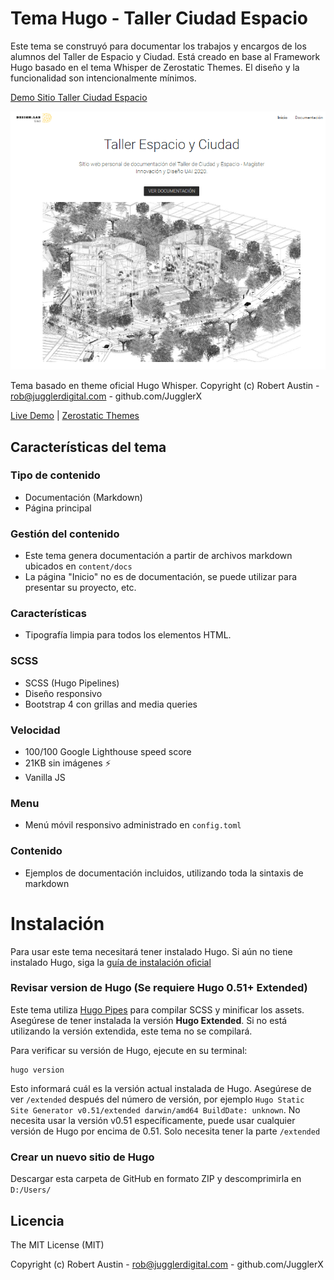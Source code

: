 # Tema Hugo - Taller Ciudad Espacio

Este tema se construyó para documentar los trabajos y encargos de los alumnos del Taller de Espacio y Ciudad. Está creado en base al Framework Hugo basado en el tema Whisper de Zerostatic Themes. El diseño y la funcionalidad son intencionalmente mínimos.

[Demo Sitio Taller Ciudad Espacio](https://taller-ciudad-espacio2020.github.io/tema/)

<p align="center">
  <img  src="/ss-tema-taller.png">
</p>

Tema basado en theme oficial Hugo Whisper. Copyright (c) Robert Austin - rob@jugglerdigital.com - github.com/JugglerX

[Live Demo](https://hugo-whisper.netlify.com/) |
[Zerostatic Themes](https://www.zerostatic.io/theme/hugo-whisper/) 


## Características del tema

### Tipo de contenido

- Documentación (Markdown)
- Página principal

### Gestión del contenido

- Este tema genera documentación a partir de archivos markdown ubicados en `content/docs`
- La página "Inicio" no es de documentación, se puede utilizar para presentar su proyecto, etc.

### Características

- Tipografía limpia para todos los elementos HTML.

### SCSS

- SCSS (Hugo Pipelines)
- Diseño responsivo
- Bootstrap 4 con grillas and media queries

### Velocidad

- 100/100 Google Lighthouse speed score
- 21KB sin imágenes ⚡
- Vanilla JS

### Menu

- Menú móvil responsivo administrado en `config.toml`

### Contenido

- Ejemplos de documentación incluidos, utilizando toda la sintaxis de markdown

# Instalación


Para usar este tema necesitará tener instalado Hugo. Si aún no tiene instalado Hugo, siga la [guía de instalación oficial](https://gohugo.io/getting-started/installing/)


### Revisar version de Hugo (Se requiere Hugo 0.51+ Extended)


Este tema utiliza [Hugo Pipes](https://gohugo.io/hugo-pipes/scss-sass/) para compilar SCSS y minificar los assets. Asegúrese de tener instalada la versión **Hugo Extended**. Si no está utilizando la versión extendida, este tema no se compilará.

Para verificar su versión de Hugo, ejecute en su terminal:

```
hugo version
```

Esto informará cuál es la versión actual instalada de Hugo. Asegúrese de ver `/extended` después del número de versión, por ejemplo `Hugo Static Site Generator v0.51/extended darwin/amd64 BuildDate: unknown`. No necesita usar la versión v0.51 específicamente, puede usar cualquier versión de Hugo por encima de 0.51. Solo necesita tener la parte `/extended`

### Crear un nuevo sitio de Hugo

Descargar esta carpeta de GitHub en formato ZIP y descomprimirla en `D:/Users/`

## Licencia

The MIT License (MIT)

Copyright (c) Robert Austin - rob@jugglerdigital.com - github.com/JugglerX